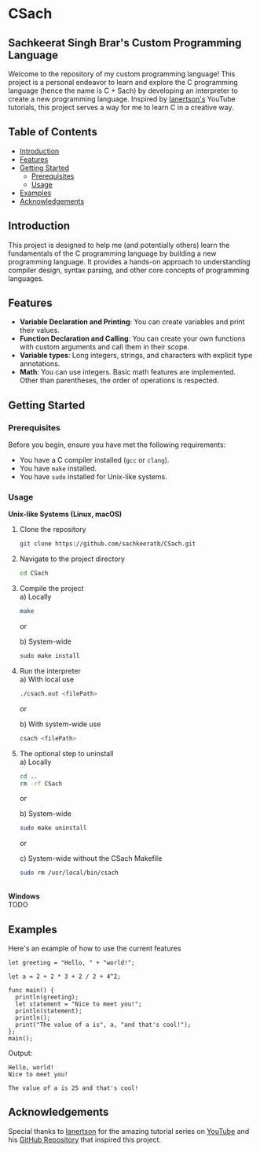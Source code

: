 # CSach

## Sachkeerat Singh Brar's Custom Programming Language

Welcome to the repository of my custom programming language! This project is a personal endeavor to learn and explore the C programming language (hence the name is C + Sach) by developing an interpreter to create a new programming language. Inspired by [Ianertson's](https://www.youtube.com/@helloworldcode) YouTube tutorials, this project serves a way for me to learn C in a creative way.

## Table of Contents

- [Introduction](#introduction)
- [Features](#features)
- [Getting Started](#getting-started)
  - [Prerequisites](#prerequisites)
  - [Usage](#usage)
- [Examples](#examples)
- [Acknowledgements](#acknowledgements)

## Introduction

This project is designed to help me (and potentially others) learn the fundamentals of the C programming language by building a new programming language. It provides a hands-on approach to understanding compiler design, syntax parsing, and other core concepts of programming languages.

## Features

- **Variable Declaration and Printing**: You can create variables and print their values.
- **Function Declaration and Calling**: You can create your own functions with custom arguments and call them in their scope.
- **Variable types**: Long integers, strings, and characters with explicit type annotations.
- **Math**: You can use integers. Basic math features are implemented. Other than parentheses, the order of operations is respected.

## Getting Started

### Prerequisites

Before you begin, ensure you have met the following requirements:

- You have a C compiler installed (`gcc` or `clang`).
- You have `make` installed.
- You have `sudo` installed for Unix-like systems.

### Usage

**Unix-like Systems (Linux, macOS)**

1.  Clone the repository
    ```sh
    git clone https://github.com/sachkeeratb/CSach.git
    ```
2.  Navigate to the project directory
    ```sh
    cd CSach
    ```
3.  Compile the project\
    a) Locally

    ```sh
    make
    ```

    or

    b) System-wide

    ```sh
    sudo make install
    ```

4.  Run the interpreter\
    a) With local use

    ```sh
    ./csach.out <filePath>
    ```

    or

    b) With system-wide use

    ```sh
    csach <filePath>
    ```

5.  The optional step to uninstall\
     a) Locally

    ```sh
    cd ..
    rm -rf CSach
    ```

    or

    b) System-wide

    ```sh
    sudo make uninstall
    ```

    or

    c) System-wide without the CSach Makefile

    ```sh
    sudo rm /usr/local/bin/csach
    ```

\
**Windows**\
TODO

## Examples

Here's an example of how to use the current features

```
let greeting = "Hello, " + "world!";

let a = 2 + 2 * 3 + 2 / 2 + 4^2;

func main() {
  println(greeting);
  let statement = "Nice to meet you!";
  println(statement);
  println();
  print("The value of a is", a, "and that's cool!");
};
main();
```

Output:

```
Hello, world!
Nice to meet you!

The value of a is 25 and that's cool!
```

## Acknowledgements

Special thanks to [Ianertson](https://github.com/sebbekarlsson) for the amazing tutorial series on [YouTube](https://www.youtube.com/@helloworldcode) and his [GitHub Repository](https://github.com/sebbekarlsson/hello) that inspired this project.
